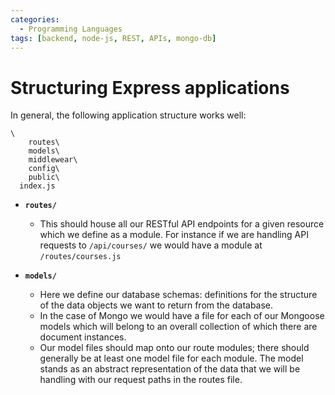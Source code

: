 ```yaml
---
categories:
  - Programming Languages
tags: [backend, node-js, REST, APIs, mongo-db]
---
```


# Structuring Express applications

In general, the following application structure works well:

```
\
    routes\
    models\
    middlewear\
    config\
    public\
  index.js

```

- **`routes/`**

  - This should house all our RESTful API endpoints for a given resource which
    we define as a module. For instance if we are handling API requests to
    `/api/courses/` we would have a module at `/routes/courses.js`

- **`models/`**
  - Here we define our database schemas: definitions for the structure of the
    data objects we want to return from the database.
  - In the case of Mongo we would have a file for each of our Mongoose models
    which will belong to an overall collection of which there are document
    instances.
  - Our model files should map onto our route modules; there should generally be
    at least one model file for each module. The model stands as an abstract
    representation of the data that we will be handling with our request paths
    in the routes file.
